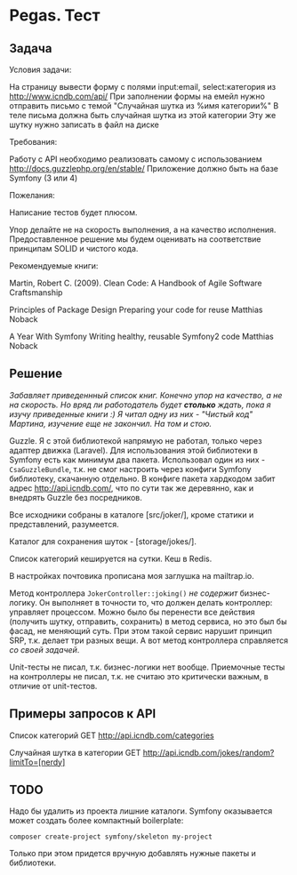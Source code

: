 # Pegas. Тест

## Задача

Условия задачи:

На страницу вывести форму с полями input:email, select:категория из <http://www.icndb.com/api/> При заполнении формы на емейл нужно отправить письмо с темой "Случайная шутка из %имя категории%"
В теле письма должна быть случайная шутка из этой категории Эту же шутку нужно записать в файл на диске

Требования:

Работу с API необходимо реализовать самому с использованием <http://docs.guzzlephp.org/en/stable/>
Приложение должно быть на базе Symfony (3 или 4)

Пожелания:

Написание тестов будет плюсом.

Упор делайте не на скорость выполнения, а на качество исполнения. Предоставленное решение мы будем оценивать на соответствие принципам SOLID и чистого кода.

Рекомендуемые книги:

Martin, Robert C. (2009). Clean Code: A Handbook of Agile Software Craftsmanship

Principles of Package Design
Preparing your code for reuse
Matthias Noback

A Year With Symfony
Writing healthy, reusable Symfony2 code
Matthias Noback

## Решение

_Забавляет приведеннный список книг. Конечно упор на качество, а не на скорость. Но вряд ли работодатель будет **столько** ждать, пока я изучу приведенные книги :) Я читал одну из них - "Чистый код" Мартина, изучение еще не закончил. На том и стою._

Guzzle. Я с этой библиотекой напрямую не работал, только через адаптер движка (Laravel). Для использования этой библиотеки в Symfony есть как минимум два пакета. Использовал один из них - `CsaGuzzleBundle`, т.к. не смог настроить через конфиги Symfony библиотеку, скачанную отдельно. В конфиге пакета хардкодом забит адрес <http://api.icndb.com/>, что по сути так же деревянно, как и внедрять Guzzle без посредников.

Все исходники собраны в каталоге \[src/joker/], кроме статики и представлений, разумеется.

Каталог для сохранения шуток - \[storage/jokes/].

Список категорий кешируется на сутки. Кеш в Redis.

В настройках почтовика прописана моя заглушка на mailtrap.io.

Метод контроллера `JokerController::joking()` _не содержит_ бизнес-логику. Он выполняет в точности то, что должен делать контроллер: управляет процессом. Можно было бы перенести все действия (получить шутку, отправить, сохранить) в метод сервиса, но это был бы фасад, не меняющий суть. При этом такой сервис нарушит принцип SRP, т.к. делает три разных вещи. А вот метод контроллера справляется _со своей задачей_.

Unit-тесты не писал, т.к. бизнес-логики нет вообще. Приемочные тесты на контроллеры не писал, т.к. не считаю это критически важным, в отличие от unit-тестов.

## Примеры запросов к API

Список категорий
GET <http://api.icndb.com/categories>

Случайная шутка в категории
GET <http://api.icndb.com/jokes/random?limitTo=[nerdy]>

## TODO

Надо бы удалить из проекта лишние каталоги. Symfony оказывается может создать более компактный boilerplate: 

```
composer create-project symfony/skeleton my-project
``` 

Только при этом придется вручную добавлять нужные пакеты и библиотеки.


